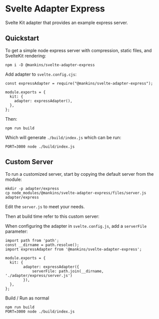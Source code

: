 # Svelte Adapter Express

Svelte Kit adapter that provides an example express server.

## Quickstart

To get a simple node express server with compression, static files, and SvelteKit rendering:

```
npm i -D @mankins/svelte-adapter-express
```

Add adapter to `svelte.config.cjs`:

```
const expressAdapter = require("@mankins/svelte-adapter-express");

module.exports = {
  kit: {
    adapter: expressAdapter(),
  },
};
```

Then:

```
npm run build
```

Which will generate `./build/index.js` which can be run:

```
PORT=3000 node ./build/index.js
```

## Custom Server

To run a customized server, start by copying the default server from the module:

```
mkdir -p adapter/express
cp node_modules/@mankins/svelte-adapter-express/files/server.js adapter/express
```

Edit the `server.js` to meet your needs.

Then at build time refer to this custom server:

When configuring the adapter in `svelte.config.js`, add a `serverFile` parameter:

```
import path from 'path';
const __dirname = path.resolve();
import expressAdapter from '@mankins/svelte-adapter-express';

module.exports = {
  kit: {
      	adapter: expressAdapter({
            serverFile: path.join(__dirname, './adapter/express/server.js')
        }),
  },
};
```

Build / Run as normal

```
npm run build
PORT=3000 node ./build/index.js
````

